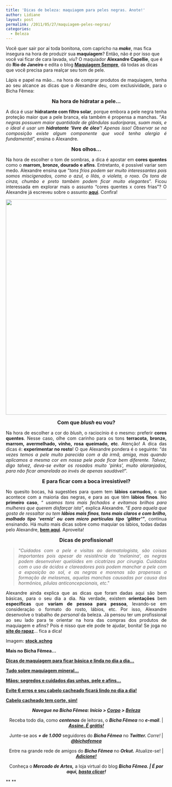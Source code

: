 ```yaml
---
title: 'Dicas de beleza: maquiagem para peles negras. Anote!'
author: Lidiane
layout: post
permalink: /2011/05/27/maquiagem-peles-negras/
categories:
  - Beleza
---
```

Você quer sair por aí toda bonitona, com capricho na _**make**_, mas fica insegura na hora de produzir sua **maquiagem**? Então, não é por isso que você vai ficar de cara lavada, _viu_? O maquiador **Alexandre Capellie**, que é do **Rio de Janeiro** e edita o blog **<a href="http://maquisempre.blogspot.com/" target="_blank" rel="noopener noreferrer">Maquiagem Sempre</a>**, dá todas as dicas que você precisa para realçar seu tom de pele.

<p style="text-align: justify;">
  Lápis e papel na mão… na hora de comprar produtos de maquiagem, tenha ao seu alcance as dicas que o Alexandre deu, com exclusividade, para o Bicha Fêmea:
</p>

<!--more-->

<p style="text-align: center;">
  <strong><span style="font-size: medium;">Na hora de hidratar a pele…</span></strong>
</p>

<p style="text-align: justify;">
  A dica é usar <strong>hidratante com filtro solar</strong>, porque embora a pele negra tenha proteção maior que a pele branca, ela também é propensa a manchas. “<em>As negras possuem maior quantidade de glândulas sudoríparas, suam mais, e o ideal é usar um <strong>hidratante &#8216;livre de óleo&#8217;</strong>! Apenas isso! Observar se na composição existe algum componente que você tenha alergia é fundamenta</em>l”, ensina o Alexandre.
</p>

<p style="text-align: center;">
  <strong><span style="font-size: medium;">Nos olhos…</span></strong>
</p>

<p style="text-align: justify;">
  Na hora de escolher o tom de sombras, a dica é apostar em <strong>cores quentes</strong> como o <strong>marrom, bronze, dourado e afins</strong>. Entretanto, é possível variar sem medo. Alexandre ensina que “<em>tons frios podem ser muito interessantes pois somos miscigenados, como o azul, o lilás, o violeta, o roxo. Os tons de cinza, chumbo e preto também podem ficar muito elegantes</em>”. Ficou interessada em explorar mais o assunto “cores quentes x cores frias”? O Alexandre já escreveu sobre o assunto <strong><a href="http://maquisempre.blogspot.com/2010/09/cores-quentes-e-frias-como-assim.html" target="_blank" rel="noopener noreferrer">aqui</a></strong>. Confira!
</p>

<p style="text-align: center;">
  <a href="https://www.trololodemulher.com.br/2011/05/dicas-maquiagem-pele-negra.jpg"><img class="alignnone size-full wp-image-6428" title="dicas maquiagem pele negra" src="https://www.trololodemulher.com.br/2011/05/dicas-maquiagem-pele-negra.jpg" alt="" width="600" height="674" /></a>
</p>

<p style="text-align: center;">
  <strong><span style="font-size: medium;">Com que <em>blush</em> eu vou?</span></strong>
</p>

<p style="text-align: justify;">
  Na hora de escolher a cor do <em>blush</em>, o raciocínio é o mesmo: preferir <strong>cores quentes</strong>. Nesse caso, olhe com carinho para os tons <strong>terracota, bronze, marrom, avermelhado, vinho, rosa queimado, etc</strong>. Atenção! A dica das dicas é: <strong>experimentar no rosto</strong>! O que Alexandre pondera é o seguinte: “<em>ás vezes temos a pele muito parecida com a da irmã, amiga, mas quando aplicamos a mesma cor em nossa pele pode ficar bem diferente. Talvez, digo talvez, deva-se evitar os rosados muito &#8216;pinks&#8217;, muito alaranjados, para não ficar amarelada ao invés de apenas saudável!</em>”.
</p>

<p style="text-align: center;">
  <strong><span style="font-size: medium;">E para ficar com a boca irresistível?</span></strong>
</p>

<p style="text-align: justify;">
  No quesito bocas, há sugestões para quem tem <strong>lábios carnudos</strong>, o que acontece com a maioria das negras, e para as que têm <strong>lábios finos</strong>. No <strong>primeiro caso</strong>, “ <em>usamos tons mais fechados e evitamos brilhos para mulheres que querem disfarçar isto</em>”, explica Alexandre. “<em>E para aquela que gosta de ressaltar ou tem <strong>lábios mais finos</strong>,<strong> tons mais claros e com brilho, molhado tipo &#8216;verniz&#8217; ou com micro partículas tipo &#8216;glitter'&#8221;</strong></em>, continua ensinando. Há muito mais dicas sobre como maquiar os lábios, todas dadas pelo Alexandre, <strong><a href="http://maquisempre.blogspot.com/2010/10/como-aumentar-seus-labios.html" target="_blank" rel="noopener noreferrer">bem aqui</a></strong>. Aproveita!
</p>

<p style="text-align: center;">
  <strong><span style="font-size: medium;">Dicas de profissional!</span></strong>
</p>

> <p style="text-align: justify;">
>   “<em>Cuidados com a pele e visitas ao dermatologista, são coisas importantes pois apesar da resistência da &#8216;melanina&#8217;, as negras podem desenvolver quelóides em cicatrizes por cirurgia. Cuidados com o uso de ácidos e clareadores pois podem manchar a pele com a exposição ao sol, e as negras e morenas são propensas a formação de melasmas, aquelas manchas causadas por causa dos hormônios, pílulas anticoncepcionais, etc</em>.”
> </p>

<p style="text-align: justify;">
  Alexandre ainda explica que as dicas que foram dadas aqui são bem básicas, para o seu dia a dia. Na verdade, existem <strong>orientações</strong> bem <strong>específicas</strong> que <strong>variam de pessoa para pessoa</strong>, levando-se em consideração o formato do rosto, lábios, etc. Por isso, Alexandre desenvolve o trabalho de <em>personal</em> da beleza. Já pensou ter um profissional ao seu lado para te orientar na hora das compras dos produtos de maquiagem e afins? Pois é nisso que ele pode te ajudar, bonita! Se joga no <strong><a href="http://alecapellie.site.com.br/" target="_blank" rel="noopener noreferrer">site do rapaz</a></strong>… fica a dica!
</p>

Imagem: **<a href="http://www.sxc.hu/" target="_blank" rel="noopener noreferrer">stock.xchng</a>**

**Mais no Bicha Fêmea…**

**[Dicas de maquiagem para ficar básica e linda no dia a dia…](http://www.trololodemulher.com.br/2011/03/02/dicas-maquiagem-dia-2/)**

**[Tudo sobre maquiagem mineral…](http://www.trololodemulher.com.br/2009/07/08/maquiagem-mineral/)**

**[Mãos: segredos e cuidados das unhas, pele e afins…](http://www.trololodemulher.com.br/2011/05/16/cuidados-unhas-maos/)**

**[Evite 6 erros e seu cabelo cacheado ficará lindo no dia a dia!](http://www.trololodemulher.com.br/2011/04/20/cabelo-cacheado-2/)**

**[Cabelo cacheado tem corte, sim!](http://www.trololodemulher.com.br/2010/02/23/cabelo-cacheado/)**

<p style="text-align: center;">
  <strong><em>Navegue no Bicha Fêmea: Início > <a href="http://www.trololodemulher.com.br/corpo/">Corpo</a> > <a href="http://www.trololodemulher.com.br/category/do-corpo/beleza/">Beleza</a> </em></strong>
</p>

<p style="text-align: center;">
  Receba todo dia, como <strong><em>centenas</em></strong> de leitoras, o <strong><em>Bicha Fêmea</em></strong> no <strong><em>e-mail</em></strong>. | <strong><em><a href="http://feedburner.google.com/fb/a/mailverify?uri=blogbichafemea&loc=pt_BR">Assine. É grátis!</a></em></strong>
</p>

<p style="text-align: center;">
  Junte-se aos <strong><em>+ de 1.000</em></strong> seguidores do <strong><em>Bicha Fêmea</em></strong> no <em><strong>Twitter. </strong>Corre!</em> | <strong><em><a href="http://twitter.com/bichafemea">@bichafemea</a></em></strong>
</p>

<p style="text-align: center;">
  Entre na grande rede de amigos do <strong><em>Bicha Fêmea</em></strong> no <strong><em>Orkut.</em></strong> Atualize-se! | <strong><em><a href="http://www.orkut.com.br/Main#Profile?uid=5161612886294499900">Adicione!</a></em></strong>
</p>

<p style="text-align: center;">
  Conheça o<strong><em> Mercado de Artes,</em></strong> a loja virtual do blog <strong><em>Bicha Fêmea. | É por aqui, </em></strong><a href="http://www.trololodemulher.com.br/loja/"><strong><em>basta clicar</em></strong></a><strong><em>!</em></strong>
</p>

** **